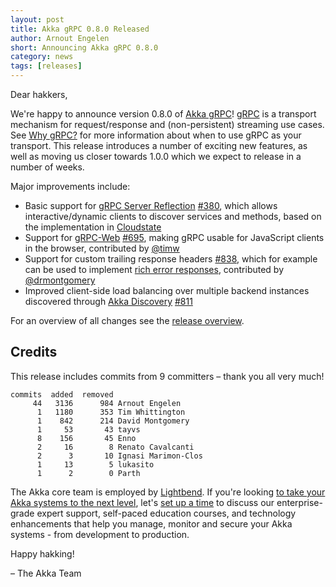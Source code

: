 ```yaml
---
layout: post
title: Akka gRPC 0.8.0 Released
author: Arnout Engelen
short: Announcing Akka gRPC 0.8.0
category: news
tags: [releases]
---
```


Dear hakkers,

We're happy to announce version 0.8.0 of [Akka gRPC](https://doc.akka.io/docs/akka-grpc/)!
[gRPC](https://grpc.io/) is a transport mechanism for request/response and
(non-persistent) streaming use cases. See
[Why gRPC?](https://doc.akka.io/docs/akka-grpc/current/whygrpc.html) for more 
information about when to use gRPC as your transport.
This release introduces a number of exciting new features, as well as moving 
us closer towards 1.0.0 which we expect to release in a number of weeks.

Major improvements include:

* Basic support for [gRPC Server Reflection](https://github.com/grpc/grpc/blob/master/doc/server-reflection.md) [#380](https://github.com/akka/akka-grpc/issues/380), which allows interactive/dynamic clients to discover services and methods, based on the implementation in [Cloudstate](https://github.com/cloudstateio/cloudstate/blob/master/proxy/core/src/main/scala/io/cloudstate/proxy/Reflection.scala)
* Support for [gRPC-Web](https://github.com/grpc/grpc/blob/master/doc/PROTOCOL-WEB.md) [#695](https://github.com/akka/akka-grpc/issues/695), making gRPC usable for JavaScript clients in the browser, contributed by [@timw](https://github.com/timw)
* Support for custom trailing response headers [#838](https://github.com/akka/akka-grpc/pull/838), which for example can be used to implement [rich error responses](https://grpc.io/docs/guides/error/#richer-error-model), contributed by [@drmontgomery](https://github.com/drmontgomery)
* Improved client-side load balancing over multiple backend instances discovered through [Akka Discovery](https://doc.akka.io/docs/akka/current/discovery/) [#811](https://github.com/akka/akka-grpc/pull/811)

For an overview of all changes see the [release overview](https://github.com/akka/akka-grpc/releases/tag/v0.8.0).

## Credits

This release includes commits from 9 committers – thank you all very much!

```
commits  added  removed
     44   3136      984 Arnout Engelen
      1   1180      353 Tim Whittington
      1    842      214 David Montgomery
      1     53       43 tayvs
      8    156       45 Enno
      2     16        8 Renato Cavalcanti
      2      3       10 Ignasi Marimon-Clos
      1     13        5 lukasito
      1      2        0 Parth
```

The Akka core team is employed by [Lightbend](https://www.lightbend.com/). If you're looking [to take your Akka systems to the next level](https://www.lightbend.com/akka-platform-subscription), let's [set up a time](https://lightbend.com/contact) to discuss our enterprise-grade expert support, self-paced education courses, and technology enhancements that help you manage, monitor and secure your Akka systems - from development to production.


Happy hakking!

– The Akka Team
